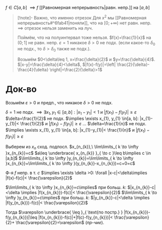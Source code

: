 $f \in C[a, b]$ $\implies f$ [[Равномерная непрерывность|равн. непр.]] на $[a, b]$

>[!note]- Важно, что именно отрезок
>Для $x^{2}$ мы [[Равномерная непрерывность#^6fab41|поняли]], что на $[0;+\infty)$ нет равн. непр. $\implies$ отрезок нельзя заменить на луч.
>
>Поймём, что на полуинтервал тоже нельзя.
>$f(x)=\frac{1}{x}$ на $(0;1]$  не равн. непр.
>$\varepsilon =1$ никакое $\delta>0$ не подх. (если какое-то $\delta_{0}$ не подх., то $\delta>\delta_{0}$ также не подх.).
>
>Возьмём $0<\delta\leq 1, x=\frac{\delta}{2}$ и $y=\frac{\delta}{4}$. $|x-y|=\frac{\delta}{4}<\delta$, $|f(x)-f(y)|=\left| \frac{2}{\delta}-\frac{4}{\delta} \right|=\frac{2}{\delta}>1$
# Док-во

Возьмём $\varepsilon >0$ и предп., что никакое $\delta>0$ не подх.

$\delta=1$ не подх. $\implies \exists x_{1}, y_{1} \in[a, b]: |x_{1}-y_{1}|<1$ и $|f(x_{1})-f(y_{1})|\geq \varepsilon$
$\delta=\frac{1}{2}$ не подх. $\implies \exists x_{1}, y_{1} \in[a, b]: |x_{1}-y_{1}|< \frac{1}{2}$ и $|f(x_{1})-f(y_{1})|\geq \varepsilon$
$\dots$
$\delta=\frac{1}{n}$ не подх. $\implies \exists x_{1}, y_{1} \in[a, b]: |x_{1}-y_{1}|< \frac{1}{n}$ и $|f(x_{1})-f(y_{1})|\geq \varepsilon$

Выберем из $x_{n}$ сход. подпосл. $x_{n_{k}},\ \lim\limits_{ k \to \infty }x_{n_{k}}=c$
$a\leq \underbrace{ x_{n_{k}} }_{ \to c }\leq b\implies c \in [a,b]$
$\lim\limits_{ k \to \infty }y_{n_{k}}=\lim\limits_{ k \to \infty }x_{n_{k}}+\lim\limits_{ k \to \infty }(y_{n_{k}}-x_{n_{k}})=c+0=c$

Ф-я $f$ непр. в т. $c$ $\implies \exists \delta >0: \forall |x-c|<\delta\implies |f(x)-f(c)|< \frac{\varepsilon}{2}$

$\lim\limits_{ k \to \infty }x_{n_{k}}=c\implies$ при больш. $k$: $|x_{n_{k}}-c|<\delta \implies |f(x_{n_{k}})-f(c)|< \frac{\varepsilon}{2}$
$\lim\limits_{ k \to \infty }y_{n_{k}}=c\implies$ при больш. $k$: $|y_{n_{k}}-c|<\delta \implies |f(y_{n_{k}})-f(c)|< \frac{\varepsilon}{2}$

Тогда $\varepsilon \underbrace{ \leq }_{ \text{по постр.} } |f(x_{n_{k}})-f(y_{n_{k}})|\leq |f(x_{n_{k}})-f(c)|+|f(c)-f(y_{n_{k}})|< \frac{\varepsilon}{2}+ \frac{\varepsilon}{2}=\varepsilon$ (*пр-чие*).